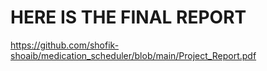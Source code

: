 # HERE IS THE FINAL REPORT
https://github.com/shofik-shoaib/medication_scheduler/blob/main/Project_Report.pdf
